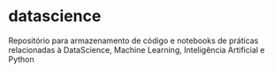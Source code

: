# datascience
Repositório para armazenamento de código e notebooks de práticas relacionadas à DataScience, Machine Learning, Inteligência Artificial e Python
